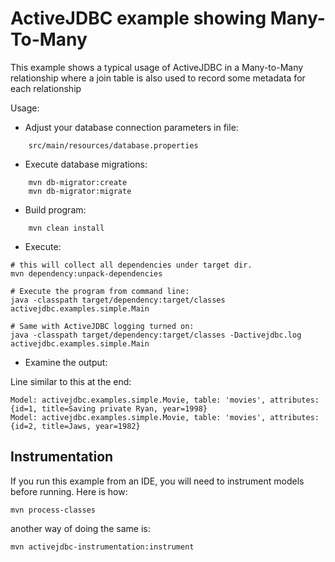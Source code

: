 # ActiveJDBC example showing Many-To-Many
 
 This example shows a typical usage of ActiveJDBC in a Many-to-Many
  relationship where a join table is also used to record some metadata for 
  each relationship


Usage:


* Adjust your database connection parameters in file:
 
```
    src/main/resources/database.properties
```

* Execute database migrations: 

```
    mvn db-migrator:create
    mvn db-migrator:migrate
```

* Build program: 

```
    mvn clean install
```
    
* Execute: 


```
# this will collect all dependencies under target dir.
mvn dependency:unpack-dependencies

# Execute the program from command line:
java -classpath target/dependency:target/classes activejdbc.examples.simple.Main

# Same with ActiveJDBC logging turned on:
java -classpath target/dependency:target/classes -Dactivejdbc.log activejdbc.examples.simple.Main
```

* Examine the output: 

Line similar to this at the end: 

```
Model: activejdbc.examples.simple.Movie, table: 'movies', attributes: {id=1, title=Saving private Ryan, year=1998}
Model: activejdbc.examples.simple.Movie, table: 'movies', attributes: {id=2, title=Jaws, year=1982}
```


## Instrumentation

If you run  this example from an IDE, you will need to instrument models before running. Here is how: 

    mvn process-classes
 
 another way of doing the same is: 
 
    mvn activejdbc-instrumentation:instrument


